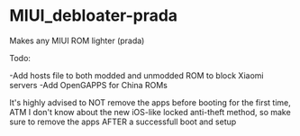 # MIUI_debloater-prada
Makes any MIUI ROM lighter (prada)

Todo:

-Add hosts file to both modded and unmodded ROM to block Xiaomi servers
-Add OpenGAPPS for China ROMs

It's highly advised to NOT remove the apps before booting for the first time, ATM I don't know about the new iOS-like locked anti-theft method, so make sure to remove the apps AFTER a successfull boot and setup
